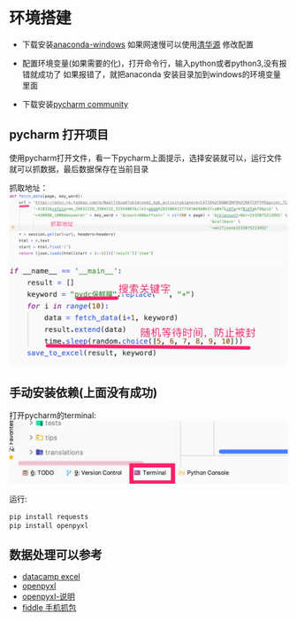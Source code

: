 # 环境搭建

- 下载安装[anaconda-windows](https://www.anaconda.com/distribution/#download-section)
如果网速慢可以使用[清华源](https://mirrors.tuna.tsinghua.edu.cn/help/anaconda/)
修改配置

- 配置环境变量(如果需要的化)，打开命令行，输入python或者python3,没有报错就成功了
如果报错了，就把anaconda 安装目录加到windows的环境变量里面
- 下载安装[pycharm community](https://www.jetbrains.com/pycharm/download/)


## pycharm 打开项目

使用pycharm打开文件，看一下pycharm上面提示，选择安装就可以，运行文件就可以抓数据，最后数据保存在当前目录

抓取地址：
![img](./location.jpg)
![img](./运行配置.jpg)

## 手动安装依赖(上面没有成功)
打开pycharm的terminal:
![img](./terminal.jpg)

运行:
```
pip install requests
pip install openpyxl
```

## 数据处理可以参考

- [datacamp excel](https://www.datacamp.com/community/tutorials/python-excel-tutorial)
- [openpyxl](https://openpyxl.readthedocs.io/en/stable/)
- [openpyxl-说明](https://www.jianshu.com/p/642456aa93e2)
- [fiddle 手机抓包](https://blog.csdn.net/gld824125233/article/details/52588275)

